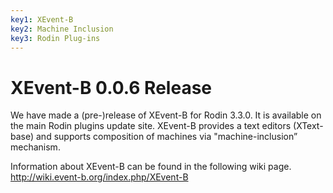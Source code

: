 ```yaml
---
key1: XEvent-B
key2: Machine Inclusion
key3: Rodin Plug-ins
---
```


# XEvent-B 0.0.6 Release

We have made a (pre-)release of XEvent-B for Rodin 3.3.0. It is available on the main Rodin plugins update site.
 XEvent-B provides a text editors (XText-base) and supports composition of machines via "machine-inclusion” mechanism.

Information about XEvent-B can be found in the following wiki page.
http://wiki.event-b.org/index.php/XEvent-B



